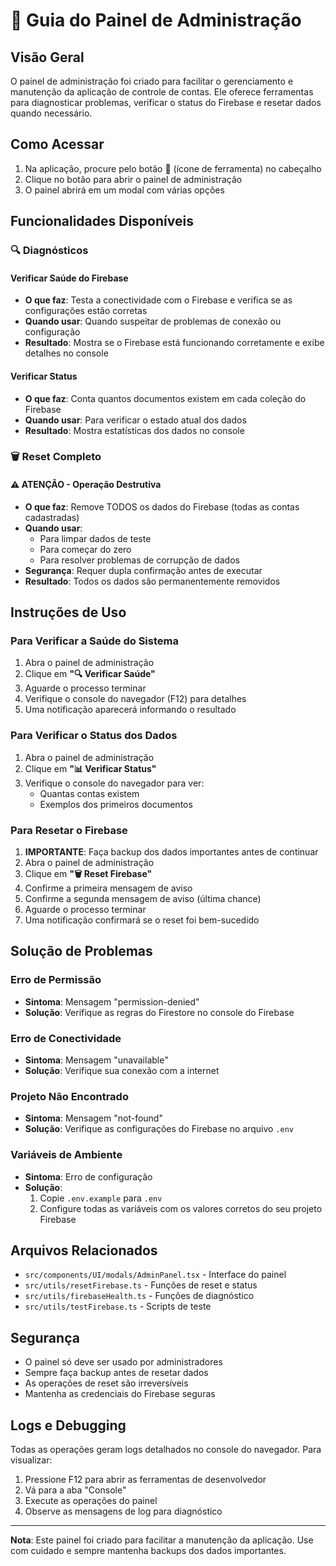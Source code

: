 # 🔧 Guia do Painel de Administração

## Visão Geral

O painel de administração foi criado para facilitar o gerenciamento e manutenção da aplicação de controle de contas. Ele oferece ferramentas para diagnosticar problemas, verificar o status do Firebase e resetar dados quando necessário.

## Como Acessar

1. Na aplicação, procure pelo botão **🔧** (ícone de ferramenta) no cabeçalho
2. Clique no botão para abrir o painel de administração
3. O painel abrirá em um modal com várias opções

## Funcionalidades Disponíveis

### 🔍 Diagnósticos

#### Verificar Saúde do Firebase
- **O que faz**: Testa a conectividade com o Firebase e verifica se as configurações estão corretas
- **Quando usar**: Quando suspeitar de problemas de conexão ou configuração
- **Resultado**: Mostra se o Firebase está funcionando corretamente e exibe detalhes no console

#### Verificar Status
- **O que faz**: Conta quantos documentos existem em cada coleção do Firebase
- **Quando usar**: Para verificar o estado atual dos dados
- **Resultado**: Mostra estatísticas dos dados no console

### 🗑️ Reset Completo

#### ⚠️ ATENÇÃO - Operação Destrutiva

- **O que faz**: Remove TODOS os dados do Firebase (todas as contas cadastradas)
- **Quando usar**: 
  - Para limpar dados de teste
  - Para começar do zero
  - Para resolver problemas de corrupção de dados
- **Segurança**: Requer dupla confirmação antes de executar
- **Resultado**: Todos os dados são permanentemente removidos

## Instruções de Uso

### Para Verificar a Saúde do Sistema

1. Abra o painel de administração
2. Clique em **"🔍 Verificar Saúde"**
3. Aguarde o processo terminar
4. Verifique o console do navegador (F12) para detalhes
5. Uma notificação aparecerá informando o resultado

### Para Verificar o Status dos Dados

1. Abra o painel de administração
2. Clique em **"📊 Verificar Status"**
3. Verifique o console do navegador para ver:
   - Quantas contas existem
   - Exemplos dos primeiros documentos

### Para Resetar o Firebase

1. **IMPORTANTE**: Faça backup dos dados importantes antes de continuar
2. Abra o painel de administração
3. Clique em **"🗑️ Reset Firebase"**
4. Confirme a primeira mensagem de aviso
5. Confirme a segunda mensagem de aviso (última chance)
6. Aguarde o processo terminar
7. Uma notificação confirmará se o reset foi bem-sucedido

## Solução de Problemas

### Erro de Permissão
- **Sintoma**: Mensagem "permission-denied"
- **Solução**: Verifique as regras do Firestore no console do Firebase

### Erro de Conectividade
- **Sintoma**: Mensagem "unavailable"
- **Solução**: Verifique sua conexão com a internet

### Projeto Não Encontrado
- **Sintoma**: Mensagem "not-found"
- **Solução**: Verifique as configurações do Firebase no arquivo `.env`

### Variáveis de Ambiente
- **Sintoma**: Erro de configuração
- **Solução**: 
  1. Copie `.env.example` para `.env`
  2. Configure todas as variáveis com os valores corretos do seu projeto Firebase

## Arquivos Relacionados

- `src/components/UI/modals/AdminPanel.tsx` - Interface do painel
- `src/utils/resetFirebase.ts` - Funções de reset e status
- `src/utils/firebaseHealth.ts` - Funções de diagnóstico
- `src/utils/testFirebase.ts` - Scripts de teste

## Segurança

- O painel só deve ser usado por administradores
- Sempre faça backup antes de resetar dados
- As operações de reset são irreversíveis
- Mantenha as credenciais do Firebase seguras

## Logs e Debugging

Todas as operações geram logs detalhados no console do navegador. Para visualizar:

1. Pressione F12 para abrir as ferramentas de desenvolvedor
2. Vá para a aba "Console"
3. Execute as operações do painel
4. Observe as mensagens de log para diagnóstico

---

**Nota**: Este painel foi criado para facilitar a manutenção da aplicação. Use com cuidado e sempre mantenha backups dos dados importantes.